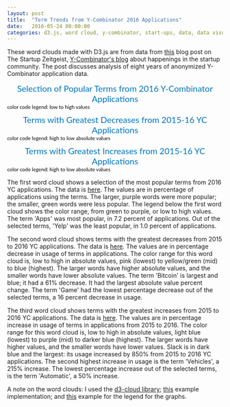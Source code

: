 ```yaml
---
layout: post
title:  "Term Trends from Y-Combinator 2016 Applications"
date:   2016-05-24 00:00:00
categories: d3.js, word cloud, y-combinator, start-ups, data, data visualization
---
```


These word clouds made with D3.js are from data from <a href="http://www.themacro.com/articles/2016/05/the-startup-zeitgeist/" target="#">this</a> blog post on The Startup Zeitgeist, <a href="http://www.themacro.com/about/" target="#">Y-Combinator's blog</a> about happenings in the startup community. The post discusses analysis of eight years of anonymized Y-Combinator application data. 

  <div id="graph-title">Selection of Popular Terms from 2016 Y-Combinator Applications</div>
  <div id="example"></div>
  <div id="legend-text">color code legend: low to high values</div>
  <div id="cfree"></div>
  <div id="graph-title">Terms with Greatest Decreases from 2015-16 YC Applications</div>
  <div id="example1"></div>
  <div id="legend-text">color code legend: high to low absolute values</div>
  <div id="c20b"></div>  
  <div id="graph-title">Terms with Greatest Increases from 2015-16 YC Applications</div>
  <div id="example2"></div>
  <div id="legend-text">color code legend: high to low absolute values</div>
   <div id="c20"></div>  

  
<link href='https://fonts.googleapis.com/css?family=Lato' rel='stylesheet' type='text/css'>
<script src="https://d3js.org/d3.v3.min.js" charset="utf-8"></script>
<script src="http://khasachi.com/New%20folder/resized3.js" charset="utf-8"></script>
<script src="http://khasachi.com/d3.cloud.js"></script>



<style>
    
#graph-title {
    font-family: 'Lato', sans-serif;
        -webkit-font-smoothing: antialiased;
        -moz-osx-font-smoothing: grayscale;
        font-size: 20px;
        text-align: center;
        color: #0077BE;
        margin-top: 10px;
    }


 #example, #example1,  #example2 {
        font-family: 'Lato', sans-serif;
        -webkit-font-smoothing: antialiased;
        -moz-osx-font-smoothing: grayscale;
        width: 100%;
    }

        #legend-text {
        font-family: 'Lato', sans-serif;
        -webkit-font-smoothing: antialiased;
        -moz-osx-font-smoothing: grayscale;
        font-size: 12px;
        color: black; 
    }

    .legend {
        border: 1px solid #555555;
        border-radius: 5px 5px 5px 5px;
        font-size: 10px;
        margin: 10px;
        padding: 8px;
    }
    .bld {
        font-weight: bold;
    }
    
    #svgtest {
        width: 100%;
    }
</style>



<script>

    var frequency_list = [{"text":"Apps","size":50.4},{"text":"Facebook","size":29.4},{"text":"Videos","size":28.7},{"text":"Google","size":28},{"text":"Internet","size":25.2},{"text":"Book","size":24.5},{"text":"Site","size":24.5},{"text":"Email","size":23.1},{"text":"Music","size":21.7},{"text":"IOS","size":21.7},{"text":"Game","size":18.9},{"text":"Security","size":18.9},{"text":"Uber","size":18.2},{"text":"Sports","size":18.2},{"text":"Smartphones","size":18.2},{"text":"SaaS","size":18.2},{"text":"OnDemand","size":17.5},{"text":"eCommerce","size":16.1},{"text":"Restaurants","size":14.7},{"text":"Healthcare","size":14.7},{"text":"Airbnb","size":14.7},{"text":"Twitter","size":14},{"text":"Booking","size":14},{"text":"3D","size":14},{"text":"Instagram","size":12.6},{"text":"AI","size":12.6},{"text":"Doctors","size":11.9},{"text":"Advertising","size":11.9},{"text":"Photo","size":11.9},{"text":"Ads","size":11.2},{"text":"API","size":11.2},{"text":"Stream","size":11.2},{"text":"India","size":11.2},{"text":"Sensors","size":11.2},{"text":"Amazon","size":11.2},{"text":"B2B","size":10.5},{"text":"Sites","size":10.5},{"text":"YouTube","size":10.5},{"text":"UI","size":9.8},{"text":"Phones","size":9.1},{"text":"VR","size":8.4},{"text":"Globally","size":8.4},{"text":"Streaming","size":8.4},{"text":"IoT","size":8.4},{"text":"SMS","size":8.4},{"text":"Wearable","size":8.4},{"text":"Slack","size":7.7},{"text":"Apple","size":7.7},{"text":"Cars","size":7.7},{"text":"Yelp","size":7}
];

var fill = d3.scale.category20b();

    var color = d3.scale.linear()
            .domain([0,1,2,3,4,5,6,10,15,20,100])
            .range(['#40004b','#762a83','#9970ab','#c2a5cf','#e7d4e8','#acacac','#d9f0d3','#a6dba0','#5aae61','#1b7837','#00441b']);


function colores_google(n) {
  var colores_g = ['#00441b','#1b7837','#5aae61','#a6dba0','#d9f0d3', '#acacac','#e7d4e8','#c2a5cf','#9970ab','#762a83','#40004b'];
  
  return colores_g[n % colores_g.length];
}

var c20b = d3.scale.category20b();


    d3.layout.cloud().size([800, 300])
            .words(frequency_list)
            .rotate(0)
            .fontSize(function(d) { return d.size; })
            .on("end", draw)
            .start();

    function draw(words) {
        d3.select("#example").append("svg")
                .attr("width", "100%")
                .attr("height", 310)
                .attr("class", "wordcloud")
                .append("g")
                // without the transform, words words would get cutoff to the left and top, they would
                // appear outside of the SVG area
                .attr("transform", "translate(320,170)")
                .selectAll("text")
                .data(words)
                .enter().append("text")
                .style("font-size", function(d) { return (d.size *1.2) + "px"; })
                .style("fill", function(d, i) { return color(i); })
                .attr("transform", function(d) {
                    return "translate(" + [d.x, d.y] + ")rotate(" + d.rotate + ")";
                })
                .text(function(d) { return d.text; });
    }

var svg1b = d3.select("#cfree")
             .append("svg")
             .attr("width", 320)
             .attr("height", 40);

svg1b.selectAll("circle")
    .data( d3.range(11) )
    .enter()
    .append("circle")
    .attr("r", 7 )
    .attr("cx", d3.scale.linear().domain([-1, 10]).range([0, 130]) )
    .attr("cy", 25)
    .attr("fill", function(d,i) { return colores_google(i); } )
     

</script>
<script>
var frequency_list_1 = [{"text":"Bitcoin","size":61},{"text":"Bluetooth","size":43},{"text":"Currency","size":40},{"text":"Shares","size":37},{"text":"Visual","size":34},{"text":"File","size":33},{"text":"Desktop","size":32},{"text":"Nonprofit","size":29},{"text":"Sites","size":28},{"text":"Classroom","size":28},{"text":"Anonymous","size":27},{"text":"Servers","size":26},{"text":"Crowdfunding","size":25},{"text":"Browser","size":24},{"text":"Printing","size":23},{"text":"Box","size":23},{"text":"Statistics","size":22},{"text":"Smartphones","size":21},{"text":"Tag","size":21},{"text":"Cards","size":20},{"text":"Craigslist","size":20},{"text":"Websites","size":19},{"text":"Internet","size":19},{"text":"Beta","size":18},{"text":"Graph","size":18},{"text":"Twitter","size":17},{"text":"C","size":17},{"text":"Feed","size":17},{"text":"Water","size":17},{"text":"Game","size":16}

];

var fill1 = d3.scale.category20b();

var color1 = d3.scale.linear()
        .domain([0,1,2,3,4,5,6,10,15,20,100])
        .range(['#40004b','#762a83','#9970ab','#c2a5cf','#e7d4e8','#acacac','#d9f0d3','#a6dba0','#5aae61','#1b7837','#00441b']);





d3.layout.cloud().size([800, 300])
        .words(frequency_list_1)
        .rotate(0)
        .fontSize(function(d) { return d.size; })
        .on("end", draw)
        .start();

function draw(words) {
    d3.select("#example1").append("svg")
            .attr("width", "100%")
            .attr("height", 310)
            .attr("class", "wordcloud")
            .append("g")
            // without the transform, words words would get cutoff to the left and top, they would
            // appear outside of the SVG area
            .attr("transform", "translate(320,170)")
            .selectAll("text")
            .data(words)
            .enter().append("text")
            .style("font-size", function(d) { return d.size + "px"; })
            .style("fill", function(d, i) { return fill1(i); })
            .attr("transform", function(d) {
                return "translate(" + [d.x, d.y] + ")rotate(" + d.rotate + ")";
            })
            .text(function(d) { return d.text; });
}

var svg3 = d3.select("#c20b")
             .append("svg")
             .attr("width", 400)
             .attr("height", 20);

svg3.selectAll("circle")
    .data( d3.range(20) )
    .enter()
    .append("circle")
    .attr("r", 7 )
    .attr("cx", d3.scale.linear().domain([-1, 20]).range([0, 200]) )
    .attr("cy", 10)
    .attr("fill", c20b );

</script>
<script>
var frequency_list_2 = [ {"text":"Slack","size":850},{"text":"Vehicles","size":211},{"text":"Firms","size":204},{"text":"Journey","size":175},{"text":"IoT","size":172},{"text":"OnDemand","size":147},{"text":"Integrations","size":143},{"text":"Visits","size":136},{"text":"VR","size":133},{"text":"Drone","size":130},{"text":"Drones","size":129},{"text":"AI","size":127},{"text":"Pattern","size":120},{"text":"Assistant","size":119},{"text":"Bills","size":119},{"text":"Robots","size":110},{"text":"Linking","size":107},{"text":"Academic","size":107},{"text":"Concierge","size":104},{"text":"Rooms","size":102},{"text":"Bookings","size":96},{"text":"Orderings","size":88},{"text":"Portable","size":88},{"text":"Bookings","size":88},{"text":"Exercise","size":86},{"text":"Parking","size":85},{"text":"Logistics","size":82},{"text":"Ingredients","size":77},{"text":"Uber","size":76},{"text":"India","size":74},{"text":"Campus","size":74},{"text":"B2C","size":74},{"text":"Environmental","size":74},{"text":"Healthy","size":72},{"text":"QA","size":71},{"text":"Parent","size":70},{"text":"Vehicle","size":70},{"text":"Meals","size":67},{"text":"Deep","size":63},{"text":"Artificial","size":63},{"text":"Visualization","size":62},{"text":"Provider","size":58},{"text":"Delivering","size":57},{"text":"Transportation","size":54},{"text":"ID","size":53},{"text":"SaaS","size":52},{"text":"Charge","size":52},{"text":"Cash","size":52},{"text":"Fly","size":51},{"text":"Automatic","size":50}


];


var fill2 = d3.scale.category20();

var color2 = d3.scale.linear()
        .domain([50,60,70,86,100,130,160,200,220,860])
        .range(['#40004b','#762a83','#9970ab','#c2a5cf','#e7d4e8','#acacac','#d9f0d3','#a6dba0','#5aae61','#1b7837','#00441b']);


d3.layout.cloud().size([800, 300])
        .words(frequency_list_2)
        .rotate(0)
        .fontSize(function(d) { return (d.size/5); })
        .on("end", draw)
        .start();

function draw(words) {
    d3.select("#example2").append("svg")
            .attr("width", "100%")
            .attr("height", 310)
            .attr("class", "wordcloud")
            .append("g")
            // without the transform, words words would get cutoff to the left and top, they would
            // appear outside of the SVG area
            .attr("transform", "translate(320,170)")
            .selectAll("text")
            .data(words)
            .enter().append("text")
            .style("font-size", function(d) { return d.size + "px"; })
            .style("fill", function(d, i) { return fill2(i); })
            .attr("transform", function(d) {
                return "translate(" + [d.x, d.y] + ")rotate(" + d.rotate + ")";
            })
            .text(function(d) { return d.text; });
}

var c20 = d3.scale.category20();

var svg20 = d3.select("#c20")
             .append("svg")
             .attr("width", 400)
             .attr("height", 20);

svg20.selectAll("circle")
    .data( d3.range(20) )
    .enter()
    .append("circle")
    .attr("r", 7 )
    .attr("cx", d3.scale.linear().domain([-1, 20]).range([0, 200]) )
    .attr("cy", 10)
    .attr("fill", c20 );
</script>


The first word cloud shows a selection of the most popular terms from 2016 YC applications. The data is <a href="http://www.themacro.com/images/articles/startupzeitgeist17-0e6248d2.png" target="#">here</a>. The values are in percentage of applications using the terms. The larger, purple words were more popular; the smaller, green words were less popular. The legend below the first word cloud shows the color range, from green to purple, or low to high values. The term 'Apps' was most popular, in 7.2 percent of applications. Out of the selected terms, 'Yelp' was the least popular, in 1.0 percent of applications. 

The second word cloud shows terms with the greatest decreases from 2015 to 2016 YC applications. The data is <a href="http://www.themacro.com/images/articles/startupzeitgeist18-b8bc3a2b.png" target="#">here</a>. The values are in percentage decrease in usage of terms in applications. The color range for this word cloud is, low to high in absolute values, pink (lowest) to yellow/green (mid) to blue (highest). The larger words have higher absolute values, and the smaller words have lower absolute values. The term 'Bitcoin' is largest and blue; it had a 61% decrease. It had the largest absolute value percent change. The term 'Game' had the lowest percentage decrease out of the selected terms, a 16 percent decrease in usage. 

The third word cloud shows terms with the greatest increases from 2015 to 2016 YC applications. The data is <a href="http://www.themacro.com/images/articles/startupzeitgeist19-c7bdb0dc.png" target="#">here</a>. The values are in percentage increase in usage of terms in applications from 2015 to 2016. The color range for this word cloud is, low to high in absolute values, light blue (lowest) to purple (mid) to darker blue (highest). The larger words have higher values, and the smaller words have lower values. Slack is in dark blue and the largest: its usage increased by 850% from 2015 to 2016 YC applications. The second highest increase in usage is the term 'Vehicles', a 215% increase. The lowest percentage increase out of the selected terms, is the term 'Automatic', a 50% increase. 

A note on the word clouds: I used the <a href="https://github.com/jasondavies/d3-cloud" target="#">d3-cloud library</a>; <a href="http://bl.ocks.org/ericcoopey/6382449" target="#">this</a> example implementation; and <a href="http://bl.ocks.org/aaizemberg/78bd3dade9593896a59d" target="#">this</a> example for the legend for the graphs.

<!--<div style="width: 40%;">
    <div class="legend">
        Words used in a higher percentage of 2016 Y-Combinator applications are larger and purple. The colors progress from green (lower percentages) to gray (mid-percentages) to purple (higher percentages).
    </div>

</div> -->
